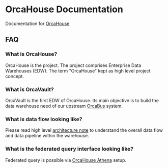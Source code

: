 # OrcaHouse Documentation

Documentation for [OrcaHouse](https://github.com/umccr/orcahouse)

## FAQ

### What is OrcaHouse?

OrcaHouse is the project. The project comprises Enterprise Data Warehouses (EDW). The term "OrcaHouse" kept as high level project concept.

### What is OrcaVault?

OrcaVault is the first EDW of OrcaHouse. Its main objective is to build the data warehouse need of our upstream [OrcaBus](https://github.com/umccr/orcabus) system.

### What is data flow looking like?

Please read high level [architecture note](arch) to understand the overall data flow and data pipeline within the warehouse.

### What is the federated query interface looking like?

Federated query is possible via [OrcaHouse Athena](athena) setup.
